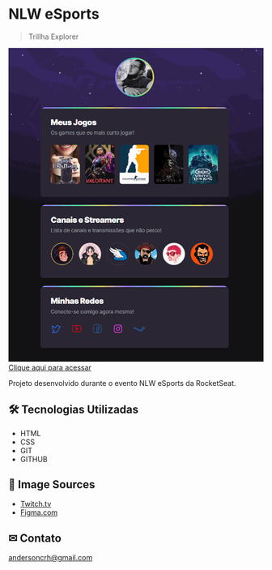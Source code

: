 # NLW eSports 
>Trillha Explorer

![preview](./.github/preview.gif)
[Clique aqui para acessar](https://andersoncrh.github.io/NLW-ESPORTS)

Projeto desenvolvido durante o evento NLW eSports da RocketSeat.

## 🛠 Tecnologias Utilizadas 

- HTML
- CSS
- GIT
- GITHUB

## 🔗 Image Sources

- [Twitch.tv](http://www.twitch.tv)
- [Figma.com](https://www.figma.com)

## ✉ Contato

andersoncrh@gmail.com